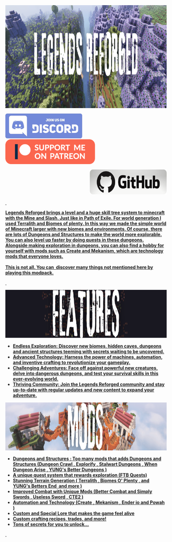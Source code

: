 <p><img src="https://raw.githubusercontent.com/ibrahimemiraydin/Legends-Reforged/refs/heads/main/assets/description-images/banner2.png" alt="title" width="1280" height="320"></p>
<p style="text-align: left;"><strong><a href="https://discord.gg/vVqSqUhNb9" rel="nofollow"> <img src="https://raw.githubusercontent.com/ibrahimemiraydin/Legends-Reforged/refs/heads/main/assets/socials/discord.png" alt="disc button" width="240" height="77"></a></strong><strong style="text-align: center;"><a style="color: rgb(229, 229, 229);" href="https://www.patreon.com/dejavu16" rel="nofollow"><img src="https://raw.githubusercontent.com/ibrahimemiraydin/Legends-Reforged/refs/heads/main/assets/socials/patreon.png" alt="disc button" width="280" height="77"></a></strong></p><p style="text-align: right;"><strong><a href="https://github.com/ibrahimemiraydin/Legends-Reforged" rel="nofollow"> <img src="https://raw.githubusercontent.com/ibrahimemiraydin/Legends-Reforged/refs/heads/main/assets/socials/github.png" alt="disc button" width="240" height="77">
<p>&nbsp;</p>
<p style="text-align: left;"><strong>Legends Reforged</strong> brings a level and a huge skill tree system to minecraft with the <strong>Mine and Slash</strong>. Just like in Path of Exile. For world generation I used <strong>Terralith </strong>and <strong>Biomes of plenty</strong>. In this way we made the simple world of Minecraft larger with new biomes and environments. Of course, there are lots of <strong>Dungeons and Structures</strong> to make the world more explorable. You can also <strong>level up</strong> faster by doing quests in these dungeons. Alongside making exploration in dungeons, you can also find a hobby for yourself with mods such as <strong>Create and Mekanism</strong>, which are technology mods that everyone loves.<br><br>This is not all. You can&nbsp; discover many things not mentioned here by playing this modpack.</p>
<p style="text-align: left;">&nbsp;</p>
<p><img src="https://raw.githubusercontent.com/ibrahimemiraydin/Legends-Reforged/refs/heads/main/assets/description-images/features.png" width="1127" height="149"></p>
<ul>
<li style="text-align: left;"><strong>Endless Exploration:</strong> Discover new biomes, hidden caves, dungeons and ancient structures teeming with secrets waiting to be uncovered.</li>
<li style="text-align: left;"><strong>Advanced Technology:</strong> Harness the power of machines, automation, and inventive crafting to revolutionize your gameplay.</li>
<li style="text-align: left;"><strong>Challenging Adventures:</strong> Face off against powerful new creatures, delve into dangerous dungeons, and test your survival skills in this ever-evolving world.</li>
<li style="text-align: left;"><strong>Thriving Community:</strong> Join the Legends Reforged community and stay up-to-date with regular updates and new content to expand your adventure.</li>
</ul>
<p><img src="https://raw.githubusercontent.com/ibrahimemiraydin/Legends-Reforged/refs/heads/main/assets/description-images/mods.png" width="1127" height="149"></p>
<ul>
<li><strong>Dungeons and Structures</strong> : Too many mods that adds Dungeons and Structures (Dungeon Crawl , Explorify , Stalwart Dungeons , When Dungeon Arise , YUNG's Better Dungeons )</li>
<li><strong>A unique quest</strong> <strong>system</strong> that rewards exploration (FTB Quests)</li>
<li><strong>Stunning Terrain Generation</strong> ( Terralith , Biomes O' Plenty , and YUNG's Betters End&nbsp; and more )</li>
<li><strong>Improved Combat</strong> with Unique Mods (Better Combat and Simply Swords , Useless Sword , CTE2 )</li>
<li><strong>Automation and Technology</strong> (Create ,&nbsp;Mekanism , Ender io and Powah )</li>
<li><strong>Custom and Special Lore </strong>that makes the game feel alive</li>
<li><strong>Custom crafting </strong>recipes, trades, and more!</li>
<li><strong>Tons of secrets for you to unlock...</strong></li>
</ul>
<p style="text-align: left;">&nbsp;</p>